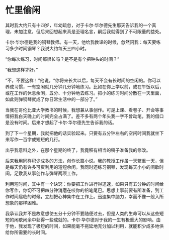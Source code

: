 # 忙里偷闲

其时我大约只有十四岁，年幼疏忽，对于卡尔·华尔德先生那天告诉我的一个真理，未加注意，但后来回想起来真是至理名言，嗣后我就得到了不可限量的益处。 

卡尔·华尔德是我的钢琴教师。有一天，他给我教课的时候，忽然问我：每天要练习多少时间钢琴？我说大约每天三四小时。 

“你每次练习，时间都很长吗？是不是有个把钟头的时间？” 

“我想这样才好。” 

“不，不要这样！”他说，“你将来长大以后，每天不会有长时间的空闲的。你可以养成习惯，一有空闲就几分钟几分钟地练习。比如在你上学以前，或在午饭以后，或在工作的休息余闲，五分、十分钟地去练习。把小的练习时间分散在一天里面，如此则弹钢琴就成了你日常生活中的一部分了。” 

当我在哥伦比亚大学教书的时候，我想兼从事创作。可是上课、看卷子、开会等事情把我白天晚上的时间完全占满了。差不多有两个年头我一字不曾动笔，我的借口是没有时间。后来才想起了卡尔·华尔德先生告诉我的话。 

到了下一个星期，我就把他的话实验起来。只要有五分钟左右的空闲时间我就坐下来写作一百字或短短的几行。 

出乎我意料之外，在那个星期的终了，我竟积有相当的稿子准备我的修改。 

后来我用同样积少成多的方法，创作长篇小说。我的教授工作虽一天繁重一天，但是每天仍有许多可资利用的短短余闲。我同时还练习钢琴，发现每天小小的间歇时间，足敷我从事创作与弹琴两项工作。 

利用短时间，其中有一个诀窍：你要把工作进行得迅速，如果只有五分钟的时间给你写作，你切不可把四分钟消磨在咬你的铅笔尾巴。思想上事前要有所准备，到工作时间届临的时候，立刻把心神集中在工作上。迅速集中脑力，幸而不像一般入所想象的那样困难。 

我承认我并不是故意想使五分十分钟不要随便过去，但是人类的生命可以从这些短短的闲歇闲余中获得一些成就的。卡尔·华尔德对于我的一生有极重大的影响。由于他，我发现了极短的时间，如果能毫不拖延地充分加以利用，就能积少成多地供给你所需要的长时间。
 
